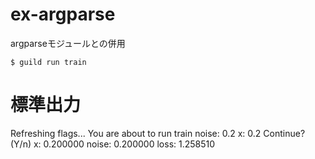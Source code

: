 # ex-argparse
argparseモジュールとの併用

```
$ guild run train
```

# 標準出力
Refreshing flags...
You are about to run train
  noise: 0.2
  x: 0.2
Continue? (Y/n)
x: 0.200000
noise: 0.200000
loss: 1.258510
```
